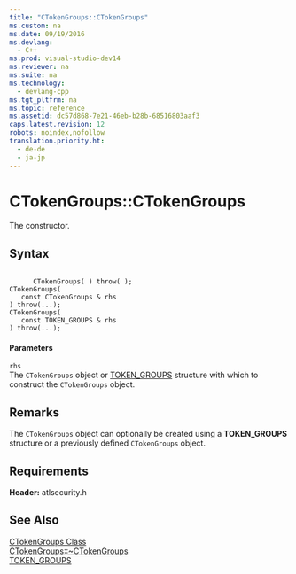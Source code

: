 ```yaml
---
title: "CTokenGroups::CTokenGroups"
ms.custom: na
ms.date: 09/19/2016
ms.devlang: 
  - C++
ms.prod: visual-studio-dev14
ms.reviewer: na
ms.suite: na
ms.technology: 
  - devlang-cpp
ms.tgt_pltfrm: na
ms.topic: reference
ms.assetid: dc57d868-7e21-46eb-b28b-68516803aaf3
caps.latest.revision: 12
robots: noindex,nofollow
translation.priority.ht: 
  - de-de
  - ja-jp
---
```

# CTokenGroups::CTokenGroups
The constructor.  
  
## Syntax  
  
```  
  
      CTokenGroups( ) throw( );   
CTokenGroups(  
   const CTokenGroups & rhs   
) throw(...);  
CTokenGroups(  
   const TOKEN_GROUPS & rhs   
) throw(...);  
```  
  
#### Parameters  
 `rhs`  
 The `CTokenGroups` object or [TOKEN_GROUPS](http://msdn.microsoft.com/library/windows/desktop/aa379624) structure with which to construct the `CTokenGroups` object.  
  
## Remarks  
 The `CTokenGroups` object can optionally be created using a **TOKEN_GROUPS** structure or a previously defined `CTokenGroups` object.  
  
## Requirements  
 **Header:** atlsecurity.h  
  
## See Also  
 [CTokenGroups Class](../vs140/CTokenGroups-Class.md)   
 [CTokenGroups::~CTokenGroups](../vs140/CTokenGroups--~CTokenGroups.md)   
 [TOKEN_GROUPS](http://msdn.microsoft.com/library/windows/desktop/aa379624)
